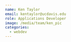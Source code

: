 ```yaml
---
name: Ken Taylor
email: kentaylor@ucdavis.edu
role: Applications Developer
image: /media/team/ken_pic
categories:
  - webdev
---
```

